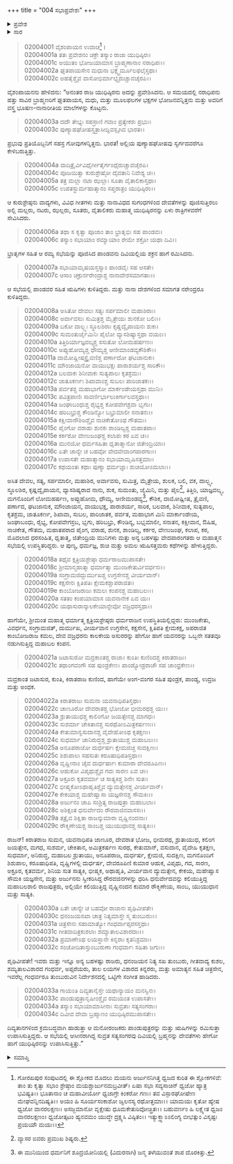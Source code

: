 +++
title = "004 ಸಭಾಪ್ರವೇಶಃ"
+++

<details><summary>ಪ್ರವೇಶ</summary>


।।   ಓಂ ಓಂ ನಮೋ ನಾರಾಯಣಾಯ।।   ಶ್ರೀ ವೇದವ್ಯಾಸಾಯ ನಮಃ ।।

ಶ್ರೀ ಕೃಷ್ಣದ್ವೈಪಾಯನ ವೇದವ್ಯಾಸ ವಿರಚಿತ  

**ಶ್ರೀ ಮಹಾಭಾರತ**

**ಸಭಾ ಪರ್ವ**

**ಸಭಾ ಪರ್ವ**

**ಅಧ್ಯಾಯ 4**

</details>


<details><summary>ಸಾರ</summary>

ಸಭಾಪ್ರವೇಶ (1-34).

</details>


> 02004001 ವೈಶಂಪಾಯನ ಉವಾಚ[^1]।  
02004001a ತತಃ ಪ್ರವೇಶನಂ ಚಕ್ರೇ ತಸ್ಯಾಂ ರಾಜಾ ಯುಧಿಷ್ಠಿರಃ।  
02004001c ಅಯುತಂ ಭೋಜಯಾಮಾಸ ಬ್ರಾಹ್ಮಣಾನಾಂ ನರಾಧಿಪಃ।।  
02004002a ಘೃತಪಾಯಸೇನ ಮಧುನಾ ಭಕ್ಷ್ಯೈರ್ಮೂಲಫಲೈಸ್ತಥಾ।   
02004002c ಅಹತೈಶ್ಚೈವ ವಾಸೋಭಿರ್ಮಾಲ್ಯೈರುಚ್ಚಾವಚೈರಪಿ।।

ವೈಶಂಪಾಯನನು ಹೇಳಿದನು: “ಅನಂತರ ರಾಜ ಯುಧಿಷ್ಠಿರನು ಅದನ್ನು ಪ್ರವೇಶಿಸಿದನು. ಆ ಸಮಯದಲ್ಲಿ ನರಾಧಿಪನು ಹತ್ತು ಸಾವಿರ ಬ್ರಾಹ್ಮಣರಿಗೆ ಘೃತಪಾಯಸ, ಮಧು, ಮತ್ತು ಮೂಲಫಲಗಳ ಭಕ್ಷಗಳ ಭೋಜನವನ್ನಿತ್ತನು ಮತ್ತು ಅವರಿಗೆ ವಸ್ತ್ರ ಭೂಷಣ-ನಾನಾರೀತಿಯ ಮಾಲೆಗಳನ್ನು ಕೊಟ್ಟನು.

> 02004003a ದದೌ ತೇಭ್ಯಃ ಸಹಸ್ರಾಣಿ ಗವಾಂ ಪ್ರತ್ಯೇಕಶಃ ಪ್ರಭುಃ।  
02004003c ಪುಣ್ಯಾಹಘೋಷಸ್ತತ್ರಾಸೀದ್ದಿವಸ್ಪೃಗಿವ ಭಾರತ।।

ಪ್ರಭುವು ಪ್ರತಿಯೊಬ್ಬನಿಗೆ ಸಹಸ್ರ ಗೋವುಗಳನ್ನಿತ್ತನು. ಭಾರತ! ಅಲ್ಲಿಯ ಪುಣ್ಯಾಹಘೋಷವು ಸ್ವರ್ಗದವರೆಗೂ ಕೇಳಿಬರುತ್ತಿತ್ತು.

> 02004004a ವಾದಿತ್ರೈರ್ವಿವಿಧೈರ್ಗೀತೈರ್ಗಂಧೈರುಚ್ಚಾವಚೈರಪಿ।  
02004004c ಪೂಜಯಿತ್ವಾ ಕುರುಶ್ರೇಷ್ಠೋ ದೈವತಾನಿ ನಿವೇಶ್ಯ ಚ।।  
02004005a ತತ್ರ ಮಲ್ಲಾ ನಟಾ ಝಲ್ಲಾಃ ಸೂತಾ ವೈತಾಲಿಕಾಸ್ತಥಾ।   
02004005c ಉಪತಸ್ಥುರ್ಮಹಾತ್ಮಾನಂ ಸಪ್ತರಾತ್ರಂ ಯುಧಿಷ್ಠಿರಂ।।

ಆ ಕುರುಶ್ರೇಷ್ಠನು ವಾದ್ಯಗಳು, ವಿವಿಧ ಗೀತಗಳು ಮತ್ತು ನಾನಾವಿಧದ ಸುಗಂಧಗಳಿಂದ ದೇವತೆಗಳನ್ನು ಪೂಜಿಸುತ್ತಿರಲು ಅಲ್ಲಿ ಮಲ್ಲರು, ನಟರು, ಝಲ್ಲರು, ಸೂತರು, ವೈತಾಲಿಕರು ಮಹಾತ್ಮ ಯುಧಿಷ್ಠಿರನನ್ನು ಏಳು ರಾತ್ರಿಗಳವರೆಗೆ ಸೇವಿಸಿದರು.

> 02004006a ತಥಾ ಸ ಕೃತ್ವಾ ಪೂಜಾಂ ತಾಂ ಭ್ರಾತೃಭಿಃ ಸಹ ಪಾಂಡವಃ।  
02004006c ತಸ್ಯಾಂ ಸಭಾಯಾಂ ರಮ್ಯಾಯಾಂ ರೇಮೇ ಶಕ್ರೋ ಯಥಾ ದಿವಿ।।

ಭ್ರಾತೃಗಳ ಸಹಿತ ಆ ರಮ್ಯ ಸಭೆಯನ್ನು ಪೂಜಿಸಿದ ಪಾಂಡವನು ದಿವಿಯಲ್ಲಿಯ ಶಕ್ರನ ಹಾಗೆ ರಮಿಸಿದನು.

> 02004007a ಸಭಾಯಾಮೃಷಯಸ್ತಸ್ಯಾಂ ಪಾಂಡವೈಃ ಸಹ ಆಸತೇ।  
02004007c ಆಸಾಂ ಚಕ್ರುರ್ನರೇಂದ್ರಾಶ್ಚ ನಾನಾದೇಶಸಮಾಗತಾಃ।।

ಆ ಸಭೆಯಲ್ಲಿ ಪಾಂಡವರ ಸಹಿತ ಋಷಿಗಳು ಕುಳಿತಿದ್ದರು. ಮತ್ತು ನಾನಾ ದೇಶಗಳಿಂದ ಸಮಾಗತ ನರೇಂದ್ರರೂ ಕುಳಿತಿದ್ದರು.

> 02004008a ಅಸಿತೋ ದೇವಲಃ ಸತ್ಯಃ ಸರ್ಪಮಾಲೀ ಮಹಾಶಿರಾಃ।  
02004008c ಅರ್ವಾವಸುಃ ಸುಮಿತ್ರಶ್ಚ ಮೈತ್ರೇಯಃ ಶುನಕೋ ಬಲಿಃ।।  
02004009a ಬಕೋ ದಾಲ್ಭ್ಯಃ ಸ್ಥೂಲಶಿರಾಃ ಕೃಷ್ಣದ್ವೈಪಾಯನಃ ಶುಕಃ।  
02004009c ಸುಮಂತುರ್ಜೈಮಿನಿಃ ಪೈಲೋ ವ್ಯಾಸಶಿಷ್ಯಾಸ್ತಥಾ ವಯಂ।।  
02004010a ತಿತ್ತಿರಿರ್ಯಾಜ್ಞವಲ್ಕ್ಯಶ್ಚ ಸಸುತೋ ಲೋಮಹರ್ಷಣಃ।  
02004010c ಅಪ್ಸುಹೋಮ್ಯಶ್ಚ ಧೌಮ್ಯಶ್ಚ ಆಣೀಮಾಂಡವ್ಯಕೌಶಿಕೌ।।  
02004011a ದಾಮೋಷ್ಣೀಷಸ್ತ್ರೈವಣಿಶ್ಚ ಪರ್ಣಾದೋ ಘಟಜಾನುಕಃ।  
02004011c ಮೌಂಜಾಯನೋ ವಾಯುಭಕ್ಷಃ ಪಾರಾಶರ್ಯಶ್ಚ ಸಾರಿಕೌ।।   
02004012a ಬಲವಾಕಃ ಶಿನೀವಾಕಃ ಸುತ್ಯಪಾಲಃ ಕೃತಶ್ರಮಃ।  
02004012c ಜಾತೂಕರ್ಣಃ ಶಿಖಾವಾಂಶ್ಚ ಸುಬಲಃ ಪಾರಿಜಾತಕಃ।।  
02004013a ಪರ್ವತಶ್ಚ ಮಹಾಭಾಗೋ ಮಾರ್ಕಂಡೇಯಸ್ತಥಾ ಮುನಿಃ।  
02004013c ಪವಿತ್ರಪಾಣಿಃ ಸಾವರ್ಣಿರ್ಭಾಲುಕಿರ್ಗಾಲವಸ್ತಥಾ।।  
02004014a ಜಂಘಾಬಂಧುಶ್ಚ ರೈಭ್ಯಶ್ಚ ಕೋಪವೇಗಶ್ರವಾ ಭೃಗುಃ।  
02004014c ಹರಿಬಭ್ರುಶ್ಚ ಕೌಂಡಿನ್ಯೋ ಬಭ್ರುಮಾಲೀ ಸನಾತನಃ।।  
02004015a ಕಕ್ಷೀವಾನೌಶಿಜಶ್ಚೈವ ನಾಚಿಕೇತೋಽಥ ಗೌತಮಃ।  
02004015c ಪೈಂಗೋ ವರಾಹಃ ಶುನಕಃ ಶಾಂಡಿಲ್ಯಶ್ಚ ಮಹಾತಪಾಃ।  
02004015e ಕರ್ಕರೋ ವೇಣುಜಂಘಶ್ಚ ಕಲಾಪಃ ಕಠ ಏವ ಚ।।  
02004016a ಮುನಯೋ ಧರ್ಮಸಹಿತಾ ಧೃತಾತ್ಮಾನೋ ಜಿತೇಂದ್ರಿಯಾಃ।  
02004016c ಏತೇ ಚಾನ್ಯೇ ಚ ಬಹವೋ ವೇದವೇದಾಂಗಪಾರಗಾಃ।।  
02004017a ಉಪಾಸತೇ ಮಹಾತ್ಮಾನಂ ಸಭಾಯಾಮೃಷಿಸತ್ತಮಾಃ।  
02004017c ಕಥಯಂತಃ ಕಥಾಃ ಪುಣ್ಯಾ ಧರ್ಮಜ್ಞಾಃ ಶುಚಯೋಽಮಲಾಃ।।

ಅಸಿತ ದೇವಲ, ಸತ್ಯ, ಸರ್ಪಮಾಲೀ, ಮಹಾಶಿರ, ಅರ್ವಾವಸು, ಸುಮಿತ್ರ, ಮೈತ್ರೇಯ, ಶುಲಕ, ಬಲಿ, ವಕ, ದಾಲ್ಭ್ಯ, ಸ್ಥೂಲಶಿರ, ಕೃಷ್ಣದ್ವೈಪಾಯನ, ವ್ಯಾಸಶಿಷ್ಯರಾದ ನಾನು, ಶುಕ, ಸುಮಂತು, ಜೈಮಿನಿ, ಮತ್ತು ಪೈಲ[^2], ತಿತ್ತಿರಿ, ಯಾಜ್ಞವಲ್ಕ್ಯ, ಮಗನೊಂದಿಗೆ ಲೋಮಹರ್ಷಣ, ಅಪ್ಸುಹೋಮ, ಧೌಮ್ಯ, ಅಣೀಮಂಡವ್ಯ[^3], ಕೌಶಿಕ, ದಾಮೋಷ್ಣೀಷ, ತ್ರೈವಣಿ, ಪರ್ಣಾದ, ಘಟಜಾನುಕ, ಮೌಂಜಾಯನ, ವಾಯುಭಕ್ಷ, ಪಾರಾಶರ್ಯ, ಸಾರಿಕ, ಬಲವಾಕ, ಶಿನೀವಾಕ, ಸುತ್ಯಪಾಲ, ಕೃತಶ್ರಮ, ಜಾತೂಕರ್ಣ, ಶಿಖಾವಾ, ಸುಬಲ, ಪಾರಿಜಾತಕ, ಪರ್ವತ, ಮಹಾಭಾಗ ಮಿನಿ ಮಾರ್ಕಾಂಡೇಯ, ಜಂಘಾಬಂಧು, ರೈಭ್ಯ, ಕೋಪವೇಗಸ್ರಬ, ಭೃಗು, ಹರಿಬಭ್ರು, ಕೌಂಡಿನ್ಯ, ಬಭೃಮಾಲೀ, ಸನಾತನ, ಕಕ್ಷೀವಾನ, ಔಷಿಷ, ನಾಚಿಕೇತ, ಗೌತಮ, ಮಹಾತಪರಾದ ಪೈಂಗ, ವರಾಹ, ಶುನಕ, ಶಾಂಡಿಲ್ಯ, ಕರ್ಕರ, ವೇಣುಜಂಘ, ಕಲಾಪ, ಕಠ, ಮೊದಲಾದ ಧರಸಂಹಿತ, ಧೃತಾತ್ಮ, ಜಿತೇಂದ್ರಿಯ ಮುನಿಗಳು ಮತ್ತು ಅನ್ಯ ಬಹಳಷ್ಟು ವೇದಪಾರಂಗತರು ಆ ಮಹಾತ್ಮನ ಸಭೆಯಲ್ಲಿ ಉಪಸ್ಥಿತರಿದ್ದರು. ಆ ಪುಣ್ಯ, ಧರ್ಮಜ್ಞ, ಶುಚಿ ಮತ್ತು ಅಮಲ ಋಷಿಸತ್ತಮರು ಕಥೆಗಳನ್ನು ಹೇಳುತ್ತಿದ್ದರು.

> 02004018a ತಥೈವ ಕ್ಷತ್ರಿಯಶ್ರೇಷ್ಠಾ ಧರ್ಮರಾಜಮುಪಾಸತೇ।  
02004018c ಶ್ರೀಮಾನ್ಮಹಾತ್ಮಾ ಧರ್ಮಾತ್ಮಾ ಮುಂಜಕೇತುರ್ವಿವರ್ಧನಃ।।  
02004019a ಸಂಗ್ರಾಮಜಿದ್ದುರ್ಮುಖಶ್ಚ ಉಗ್ರಸೇನಶ್ಚ ವೀರ್ಯವಾನ್।  
02004019c ಕಕ್ಷಸೇನಃ ಕ್ಷಿತಿಪತಿಃ ಕ್ಷೇಮಕಶ್ಚಾಪರಾಜಿತಃ।  
02004019e ಕಾಂಬೋಜರಾಜಃ ಕಮಲಃ ಕಂಪನಶ್ಚ ಮಹಾಬಲಃ।।  
02004020a ಸತತಂ ಕಂಪಯಾಮಾಸ ಯವನಾನೇಕ ಏವ ಯಃ।  
02004020c ಯಥಾಸುರಾನ್ಕಾಲಕೇಯಾನ್ದೇವೋ ವಜ್ರಧರಸ್ತಥಾ।।

ಹಾಗೆಯೇ, ಶ್ರೀಮಂತ ಮಹಾತ್ಮ ಧರ್ಮಾತ್ಮ ಕ್ಷತ್ರಿಯಶ್ರೇಷ್ಠರು ಧರ್ಮರಾಜನ ಉಪಸ್ಥಿತಿಯಲ್ಲಿದ್ದರು: ಮುಂಜಕೇತು, ವಿವರ್ಧನ, ಸಂಗ್ರಾಮಜಿತ್, ದುರ್ಮುಖ, ವೀರ್ಯವಾನ ಉಗ್ರಸೇನ, ಕಕ್ಷಸೇನ, ಕ್ಷಿತಿಪತಿ ಕ್ಷೇಮಕಕ್ಷ, ಅಪರಾಜಿತ ಕಾಂಬೋಜರಾಜ ಕಮಲ, ದೇವ ವಜ್ರಧರನು ಕಾಲಕೇಯ ಅಸುರರನ್ನು ಹೇಗೋ ಹಾಗೆ ಯವನರನ್ನು ಒಬ್ಬನೇ ಸತತವೂ ನಡುಗಿಸುತ್ತಿದ್ದ ಮಹಾಬಲ ಕಂಪನ.

> 02004021a ಜಟಾಸುರೋ ಮದ್ರಕಾಂತಶ್ಚ ರಾಜಾ।
	ಕುಂತಿಃ ಕುಣಿಂದಶ್ಚ ಕಿರಾತರಾಜಃ।  
> 02004021c ತಥಾಂಗವಂಗೌ ಸಹ ಪುಂಡ್ರಕೇಣ।
	ಪಾಂಡ್ಯೋಡ್ರರಾಜೌ ಸಹ ಚಾಂಧ್ರಕೇಣ।।  

ಮದ್ರಕಾಂತ ಜಟಾಸುರ, ಕುಂತಿ, ಕಿರಾತರಾಜ ಕುಣಿಂದ, ಹಾಗೆಯೇ ಅಂಗ-ವಂಗರ ಸಹಿತ ಪುಂಡ್ರಕ, ಪಾಂಡ್ಯ, ಉದ್ರಜ ಮತ್ತು ಅಂಧಕ.

> 02004022a ಕಿರಾತರಾಜಃ ಸುಮನಾ ಯವನಾಧಿಪತಿಸ್ತಥಾ।   
02004022c ಚಾಣೂರೋ ದೇವರಾತಶ್ಚ ಭೋಜೋ ಭೀಮರಥಶ್ಚ ಯಃ।।  
02004023a ಶ್ರುತಾಯುಧಶ್ಚ ಕಾಲಿಂಗೋ ಜಯತ್ಸೇನಶ್ಚ ಮಾಗಧಃ।  
02004023c ಸುಶರ್ಮಾ ಚೇಕಿತಾನಶ್ಚ ಸುರಥೋಽಮಿತ್ರಕರ್ಷಣಃ।।   
02004024a ಕೇತುಮಾನ್ವಸುದಾನಶ್ಚ ವೈದೇಹೋಽಥ ಕೃತಕ್ಷಣಃ।  
02004024c ಸುಧರ್ಮಾ ಚಾನಿರುದ್ಧಶ್ಚ ಶ್ರುತಾಯುಶ್ಚ ಮಹಾಬಲಃ।।  
02004025a ಅನೂಪರಾಜೋ ದುರ್ಧರ್ಷಃ ಕ್ಷೇಮಜಿಚ್ಚ ಸುದಕ್ಷಿಣಃ।  
02004025c ಶಿಶುಪಾಲಃ ಸಹಸುತಃ ಕರೂಷಾಧಿಪತಿಸ್ತಥಾ।।  
02004026a ವೃಷ್ಣೀನಾಂ ಚೈವ ದುರ್ಧರ್ಷಾಃ ಕುಮಾರಾ ದೇವರೂಪಿಣಃ।  
02004026c ಆಹುಕೋ ವಿಪೃಥುಶ್ಚೈವ ಗದಃ ಸಾರಣ ಏವ ಚ।।  
02004027a ಅಕ್ರೂರಃ ಕೃತವರ್ಮಾ ಚ ಸಾತ್ಯಕಿಶ್ಚ ಶಿನೇಃ ಸುತಃ।  
02004027c ಭೀಷ್ಮಕೋಽಥಾಹೃತಿಶ್ಚೈವ ದ್ಯುಮತ್ಸೇನಶ್ಚ ವೀರ್ಯವಾನ್।  
02004027e ಕೇಕಯಾಶ್ಚ ಮಹೇಷ್ವಾಸಾ ಯಜ್ಞಸೇನಶ್ಚ ಸೌಮಕಿಃ।।   
02004028a ಅರ್ಜುನಂ ಚಾಪಿ ಸಂಶ್ರಿತ್ಯ ರಾಜಪುತ್ರಾ ಮಹಾಬಲಾಃ।  
02004028c ಅಶಿಕ್ಷಂತ ಧನುರ್ವೇದಂ ರೌರವಾಜಿನವಾಸಸಃ।।  
02004029a ತತ್ರೈವ ಶಿಕ್ಷಿತಾ ರಾಜನ್ಕುಮಾರಾ ವೃಷ್ಣಿನಂದನಾಃ।  
02004029c ರೌಕ್ಮಿಣೇಯಶ್ಚ ಸಾಂಬಶ್ಚ ಯುಯುಧಾನಶ್ಚ ಸಾತ್ಯಕಿಃ।।

ರಾಜನ್! ಕಿರಾತರಾಜ ಸುಮನ, ಯವನಾಧಿಪತಿ ಜಾಣೂರ, ದೇವರಾತ ಭೋಜ, ಭೀಮರಥ, ಶ್ರುತಾಯುಧ, ಕಲಿಂಗ ಜಯತ್ಸೇನ, ಮಗಧ, ಸುಶರ್ಮ, ಚೇಕಿತಾನ, ಅಮಿತ್ರಕರ್ಷಣ ಸುರಥ, ಕೇತುಮಾನ್, ವಸುದಾನ, ವೈದೇಹಿ ಕೃತಕ್ಷಣ, ಸುಧರ್ಮಾ, ಅನಿರುದ್ಧ, ಮಹಾಬಲ ಶ್ರುತಾಯು, ಅನೂಪರಾಜ, ದುರ್ಧರ್ಷ, ಕ್ಷೇಮಜಿ, ಸುದಕ್ಷಿಣ, ಮಗನೊಂದಿಗೆ ಶಿಶುಪಾಲ, ಕರೂಷಾಧಿಪತಿ, ವೃಷ್ಣಿಗಳಲ್ಲಿ ದುರ್ಧರ್ಷ, ದೇವರೂಪಿಣಿ ಕುಮಾರ ಆಹುಕ, ವಿಪೃಥು, ಗದ, ಸಾರಣ, ಅಕ್ರೂರ, ಕೃತವರ್ಮ, ಶಿನಿಯ ಸುತ ಸಾತ್ಯಕಿ, ಭೀಷ್ಮಕ, ಅಥಾಹೃತಿ, ವೀರ್ಯವಾನ ದ್ಯುಮತ್ಸೇನ, ಕೇಕಯ, ಮಹೇಷ್ವಾಸ ಸೌಮಕಿ ಯಜ್ಞಸೇನ, ಮತ್ತು ಅರ್ಜುನನು ಸ್ವೀಕರಿಸಿದ್ದ ರೌರವಜಿನಗಳನ್ನು ಧರಿಸಿ ಧನುರ್ವೇದವನ್ನು ಕಲಿಯುತ್ತಿದ್ದ ಮಹಾಬಲಶಾಲಿ ರಾಜಪುತ್ರರು, ಅಲ್ಲಿಯೇ ಕಲಿಯುತ್ತಿದ್ದ ವೃಷ್ಣಿನಂದನ ಕುಮಾರ ರೌಕ್ಮಿಣೇಯ, ಸಾಂಬ, ಯುಯುಧಾನ ಮತ್ತು ಸಾತ್ಯಕಿ.

> 02004030a ಏತೇ ಚಾನ್ಯೇ ಚ ಬಹವೋ ರಾಜಾನಃ ಪೃಥಿವೀಪತೇ।  
02004030c ಧನಂಜಯಸಖಾ ಚಾತ್ರ ನಿತ್ಯಮಾಸ್ತೇ ಸ್ಮ ತುಂಬುರುಃ।।  
02004031a ಚಿತ್ರಸೇನಃ ಸಹಾಮಾತ್ಯೋ ಗಂಧರ್ವಾಪ್ಸರಸಸ್ತಥಾ।  
02004031c ಗೀತವಾದಿತ್ರಕುಶಲಾಃ ಶಮ್ಯಾತಾಲವಿಶಾರದಾಃ।।   
02004032a ಪ್ರಮಾಣೇಽಥ ಲಯಸ್ಥಾನೇ ಕಿನ್ನರಾಃ ಕೃತನಿಶ್ರಮಾಃ।  
02004032c ಸಂಚೋದಿತಾಸ್ತುಂಬುರುಣಾ ಗಂಧರ್ವಾಃ ಸಹಿತಾ ಜಗುಃ।।

ಪೃಥಿವೀಪತೇ! ಇವರು ಮತ್ತು ಇನ್ನೂ ಅನ್ಯ ಬಹಳಷ್ಟು ರಾಜರು, ಧನಂಜಯನ ನಿತ್ಯ ಸಖ ತುಂಬುರು, ಗೀತವಾದ್ಯ ಕುಶಲ, ಶಮ್ಯತಾಲವಿಶಾರದ ಗಂಧರ್ವ, ಅಪ್ಸರೆಯರು, ತಾಲ ಲಯಗಳ ವಿಶಾರದ ಕಿನ್ನರರು, ಮತ್ತು ಅಮಾತ್ಯನ ಸಹಿತ ಚಿತ್ರಸೇನ, ಇವರೆಲ್ಲ ಗಂಧರ್ವರೂ ತುಂಬುರುವಿನ ನಿರ್ದೇಶನದಲ್ಲಿ ಒಟ್ಟಿಗೇ ಸಂಗೀತ ಹಾಡಿದರು.

> 02004033a ಗಾಯಂತಿ ದಿವ್ಯತಾನೈಸ್ತೇ ಯಥಾನ್ಯಾಯಂ ಮನಸ್ವಿನಃ।  
02004033c ಪಾಂಡುಪುತ್ರಾನೃಷೀಂಶ್ಚೈವ ರಮಯಂತ ಉಪಾಸತೇ।।  
02004034a ತಸ್ಯಾಂ ಸಭಾಯಾಮಾಸೀನಾಃ ಸುವ್ರತಾಃ ಸತ್ಯಸಂಗರಾಃ।  
02004034c ದಿವೀವ ದೇವಾ ಬ್ರಹ್ಮಾಣಂ ಯುಧಿಷ್ಠಿರಮುಪಾಸತೇ।।

ದಿವ್ಯತಾನಗಳಿಂದ ಕ್ರಮಬದ್ಧವಾಗಿ ಹಾಡುತ್ತಾ ಆ ಮನೋರಂಜಕರು ಪಾಂಡುಪುತ್ರರನ್ನು ಮತ್ತು ಋಷಿಗಳನ್ನು ರಮಿಸುತ್ತಾ ಉಪಾಸಿಸುತ್ತಿದ್ದರು. ಆ ಸಭೆಯಲ್ಲಿ ಆಸೀನರಾಗಿದ್ದ ಸುವ್ರತ ಸತ್ಯಸಂಗರವು ದಿವಿಯಲ್ಲಿ ಬ್ರಹ್ಮನನ್ನು ದೇವತೆಗಳು ಹೇಗೋ ಹಾಗೆ ಯುಧಿಷ್ಠಿರನನ್ನು ಉಪಾಸಿಸುತ್ತಿತ್ತು.”

<details><summary>ಸಮಾಪ್ತಿ</summary>


ಇತಿ ಶ್ರೀ ಮಹಾಭಾರತೇ ಸಭಾಪರ್ವಣಿ ಸಭಾಪರ್ವಣಿ ಸಭಾಪ್ರವೇಶೋ ನಾಮ ಚತುರ್ಥೋಽಧ್ಯಾಯಃ।।  
ಇದು ಶ್ರೀ ಮಹಾಭಾರತದ ಸಭಾಪರ್ವದಲ್ಲಿ ಸಭಾಪರ್ವದಲ್ಲಿ ಸಭಾಪ್ರವೇಶವೆನ್ನುವ ನಾಲ್ಕನೆಯ ಅಧ್ಯಾಯವು.



</details>

[^1]: ಗೋರಖಪುರ ಸಂಪುಟದಲ್ಲಿ ಈ ಶ್ಲೋಕದ ಮೊದಲು ಮಯನು ಅರ್ಜುನನಿಗಿತ್ತ ಧ್ವಜದ ಕುರಿತ ಈ ಶ್ಲೋಕಗಳಿವೆ: ತಾಂ ತು ಕೃತ್ವಾ ಸಭಾಂ ಶ್ರೇಷ್ಠಾಂ ಮಯಶ್ಚಾರ್ಜುನಮಬ್ರವೀತ್। ಏಷಾ ಸಭಾ ಸವ್ಯಸಾಚಿನ್ ಧ್ವಜೋ ಹ್ಯಾತ್ರ ಭವಿಷ್ಯತಿ।। ಭೂತಾನಾಂ ಚ ಮಹಾವೀರ್ಯೋ ಧ್ವಜಾಗ್ರೇ ಕಿಂಕರೋ ಗಣಃ। ತವ ವಿಸ್ಫಾರಘೋಷೇಣ ಮೇಘವನ್ನಿನದಿಷ್ಯತಿ।। ಅಯಂ ಹಿ ಸೂರ್ಯಸಂಕಾಶೋ ಜ್ವಲನಸ್ಯ ರಥೋತ್ತಮಾಃ।। ಯಾಮಯಃ ಕೃತೋ ಹ್ಯೇಷ ಧ್ವಜೋ ವಾನರಲಕ್ಷಣಃ। ಅಸಜ್ಜಮಾನೋ ವೃಕ್ಷೇಷು ಧೂಮಕೇತುರಿವೋಚ್ಛ್ರಿತಃ।। ಬಹುವರ್ಣಂ ಹಿ ಲಕ್ಷ್ಯೇತ ಧ್ವಜಂ ವಾನರಲಕ್ಷಣಂ। ಧ್ವಜೋತ್ಕಟಂ ಹ್ಯನವಮಂ ಯುದ್ಧೇ ದ್ರಕ್ಷ್ಯಸಿ ವಿಷ್ಠಿತಂ।। ಇತ್ಯುಕ್ತ್ವಾಽಽಲಿಂಗ್ಯ ಬೀಭತ್ಸುಂ ವಿಸೃಷ್ಟಃ ಪ್ರಯಯೌ ಮಯಃ।।

[^2]: ವ್ಯಾಸರ ಐವರು ಪ್ರಮುಖ ಶಿಷ್ಯರು.

[^3]: ಈ ಮುನಿಯಿಂದ ಧರ್ಮನಿಗೆ ಶೂದ್ರಯೋನಿಯಲ್ಲಿ (ವಿದುರನಾಗಿ) ಜನ್ಮ ತಳೆಯುವಂತೆ ಶಾಪ ದೊರಕಿತ್ತು.
